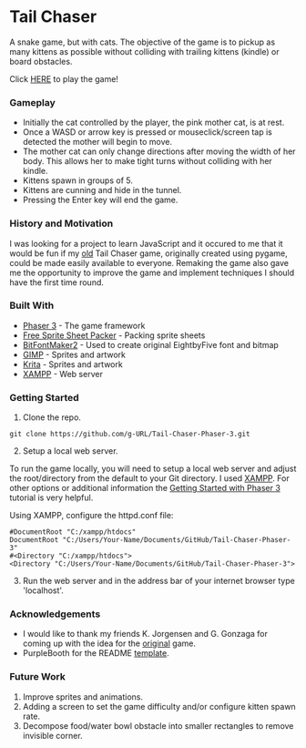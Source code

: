 # Tail Chaser
A snake game, but with cats. The objective of the game is to pickup as many kittens as possible without colliding with trailing kittens (kindle) or board obstacles.

Click [HERE](https://g-url.github.io/Tail-Chaser-Phaser-3/) to play the game!

### Gameplay
* Initially the cat controlled by the player, the pink mother cat, is at rest.
* Once a WASD or arrow key is pressed or mouseclick/screen tap is detected the mother will begin to move.
* The mother cat can only change directions after moving the width of her body. This allows her to make tight turns without colliding with her kindle.
* Kittens spawn in groups of 5.
* Kittens are cunning and hide in the tunnel.
* Pressing the Enter key will end the game.

### History and Motivation
I was looking for a project to learn JavaScript and it occured to me that it would be fun if my [old](https://github.com/g-URL/Tail-Chaser) Tail Chaser game, originally created using pygame, could be made easily available to everyone. Remaking the game also gave me the opportunity to improve the game and implement techniques I should have the first time round.

### Built With
* [Phaser 3](https://phaser.io/phaser3) - The game framework
* [Free Sprite Sheet Packer](https://www.codeandweb.com/free-sprite-sheet-packer) - Packing sprite sheets
* [BitFontMaker2](http://www.pentacom.jp/pentacom/bitfontmaker2/) - Used to create original EightbyFive font and bitmap
* [GIMP](https://www.gimp.org/) - Sprites and artwork
* [Krita](https://krita.org/en/) - Sprites and artwork
* [XAMPP](https://www.apachefriends.org/index.html) - Web server

### Getting Started
1. Clone the repo.
```
git clone https://github.com/g-URL/Tail-Chaser-Phaser-3.git
```

2. Setup a local web server.

To run the game locally, you will need to setup a local web server and adjust the root/directory from the default to your Git directory. I used [XAMPP](https://www.apachefriends.org/index.html). For other options or additional information the [Getting Started with Phaser 3](https://phaser.io/tutorials/getting-started-phaser3/part2) tutorial is very helpful.

Using XAMPP, configure the httpd.conf file:
```
#DocumentRoot "C:/xampp/htdocs"
DocumentRoot "C:/Users/Your-Name/Documents/GitHub/Tail-Chaser-Phaser-3"
#<Directory "C:/xampp/htdocs">
<Directory "C:/Users/Your-Name/Documents/GitHub/Tail-Chaser-Phaser-3">
```
3. Run the web server and in the address bar of your internet browser type 'localhost'.

### Acknowledgements 
* I would like to thank my friends K. Jorgensen and G. Gonzaga for coming up with the idea for the [original](https://github.com/g-URL/Tail-Chaser) game.
* PurpleBooth for the README [template](https://gist.github.com/PurpleBooth/109311bb0361f32d87a2).

### Future Work
1. Improve sprites and animations.
2. Adding a screen to set the game difficulty and/or configure kitten spawn rate.
3. Decompose food/water bowl obstacle into smaller rectangles to remove invisible corner.